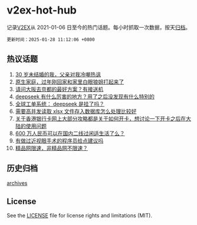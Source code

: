 # v2ex-hot-hub

 记录[V2EX](https://www.v2ex.com/)从 2021-01-06 日至今的热门话题。每小时抓取一次数据，按天[归档](archives)。

`更新时间：2025-01-28 11:12:06 +0800`

## 热议话题

1. [30 岁未结婚的我，父亲对我冷嘲热讽](https://www.v2ex.com/t/1108066)
1. [原生家庭，过年刚回家和家里白眼狼姐打起来了](https://www.v2ex.com/t/1108137)
1. [请问大阪去京都的最好方案？有接送机](https://www.v2ex.com/t/1108063)
1. [deepseek 有什么厉害的地方？用了之后没发现有什么特别的](https://www.v2ex.com/t/1108061)
1. [全球工单系统： deepseek 是挂了吗？](https://www.v2ex.com/t/1108057)
1. [需要高并发读取 xlsx 文件存入数据库怎么处理比较好](https://www.v2ex.com/t/1108060)
1. [关于香港银行卡网上大部分攻略都是关于如何开卡，想讨论一下开卡之后在大陆的使用问题](https://www.v2ex.com/t/1108053)
1. [600 万人民币可以在国内二线过闲适生活了么？](https://www.v2ex.com/t/1108150)
1. [有做过近视眼手术的程序员给点建议吗](https://www.v2ex.com/t/1108082)
1. [精品网限速，非精品网不限速？](https://www.v2ex.com/t/1108079)

## 历史归档

[archives](archives)

## License

See the [LICENSE](LICENSE) file for license rights and limitations (MIT).
